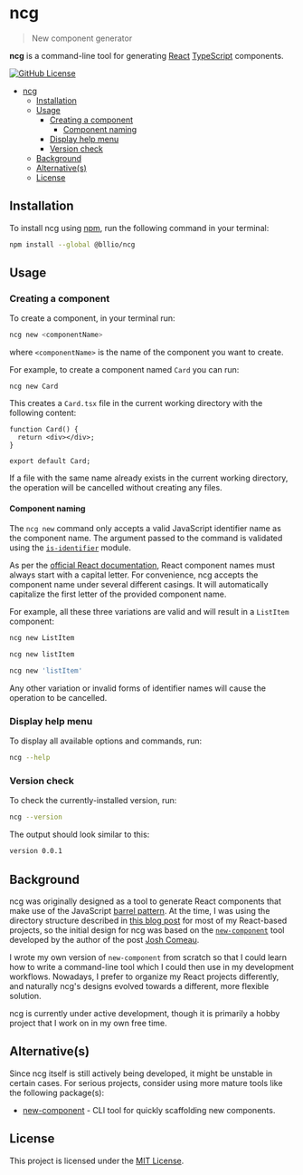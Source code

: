 # ncg

> New component generator

**ncg** is a command-line tool for generating [React][react] [TypeScript][typescript] components.

[![GitHub License](https://img.shields.io/github/license/bllio/bllio.github.io)](LICENSE)

- [ncg](#ncg)
  - [Installation](#installation)
  - [Usage](#usage)
    - [Creating a component](#creating-a-component)
      - [Component naming](#component-naming)
    - [Display help menu](#display-help-menu)
    - [Version check](#version-check)
  - [Background](#background)
  - [Alternative(s)](#alternatives)
  - [License](#license)

## Installation

To install ncg using [npm][npm], run the following command in your terminal:

```sh
npm install --global @bllio/ncg
```

## Usage

### Creating a component

To create a component, in your terminal run:

```sh
ncg new <componentName>
```

where `<componentName>` is the name of the component you want to create.

For example, to create a component named `Card` you can run:

```
ncg new Card
```

This creates a `Card.tsx` file in the current working directory with the following content:

```tsx
function Card() {
  return <div></div>;
}

export default Card;
```

If a file with the same name already exists in the current working directory, the operation will be cancelled without creating any files.

#### Component naming

The `ncg new` command only accepts a valid JavaScript identifier name as the component name. The argument passed to the command is validated using the [`is-identifier`][is-identifier] module.

As per the [official React documentation][react-component-casing], React component names must always start with a capital letter. For convenience, ncg accepts the component name under several different casings. It will automatically capitalize the first letter of the provided component name.

For example, all these three variations are valid and will result in a `ListItem` component:

```sh
ncg new ListItem

ncg new listItem

ncg new 'listItem'
```

Any other variation or invalid forms of identifier names will cause the operation to be cancelled.

### Display help menu

To display all available options and commands, run:

```sh
ncg --help
```

### Version check

To check the currently-installed version, run:

```sh
ncg --version
```

The output should look similar to this:

```sh
version 0.0.1
```

## Background

ncg was originally designed as a tool to generate React components that make use of the JavaScript [barrel pattern][barrel]. At the time, I was using the directory structure described in [this blog post][directory-structure-post] for most of my React-based projects, so the initial design for ncg was based on the [`new-component`][new-component] tool developed by the author of the post [Josh Comeau][joshwcomeau].

I wrote my own version of `new-component` from scratch so that I could learn how to write a command-line tool which I could then use in my development workflows. Nowadays, I prefer to organize my React projects differently, and naturally ncg's designs evolved towards a different, more flexible solution.

ncg is currently under active development, though it is primarily a hobby project that I work on in my own free time.

## Alternative(s)

Since ncg itself is still actively being developed, it might be unstable in certain cases. For serious projects, consider using more mature tools like the following package(s):

- [new-component][new-component] - CLI tool for quickly scaffolding new components.

## License

This project is licensed under the [MIT License](LICENSE).

<!-- URLs -->

[react]: https://react.dev/
[typescript]: https://www.typescriptlang.org/
[is-identifier]: https://github.com/sindresorhus/is-identifier
[react-component-casing]: https://react.dev/learn#:~:text=React%20component%20names%20must%20always%20start%20with%20a%20capital%20letter
[directory-structure-post]: https://www.joshwcomeau.com/react/file-structure/
[barrel]: https://basarat.gitbook.io/typescript/main-1/barrel
[new-component]: https://github.com/joshwcomeau/new-component
[joshwcomeau]: https://github.com/joshwcomeau
[generate-react-cli]: https://github.com/arminbro/generate-react-cli
[npm]: https://docs.npmjs.com/cli/commands/npm
